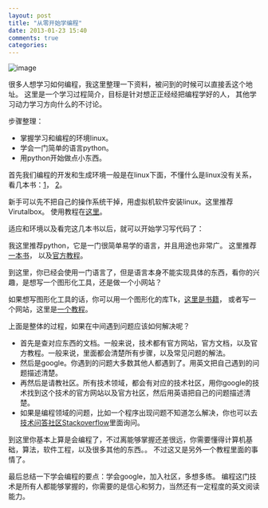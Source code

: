 ```yaml
---
layout: post
title: "从零开始学编程"
date: 2013-01-23 15:40
comments: true
categories: 
---
```


![image](http://i.imgur.com/KRDG0Sq.png)

很多人想学习如何编程，我这里整理一下资料，被问到的时候可以直接丢这个地址。
这里是一个学习过程简介，目标是针对想正正经经把编程学好的人，
其他学习动力学习方向什么的不讨论。

步骤整理：

- 掌握学习和编程的环境linux。
- 学会一门简单的语言python。
- 用python开始做点小东西。

首先我们编程的开发和生成环境一般是在linux下面，不懂什么是linux没有关系，
看几本书：[1](http://www.amazon.com/gp/product/1593274254)，
[2](http://www.amazon.com/gp/product/0672336243)。

新手可以先不把自己的操作系统干掉，用虚拟机软件安装linux。这里推荐Virutalbox。
使用教程在[这里](http://www.psychocats.net/ubuntu/virtualbox)。

适应和环境以及看完这几本书以后，就可以开始学习写代码了：

我这里推荐python，它是一门很简单易学的语言，并且用途也非常广。
这里推荐[一本书](http://learnpythonthehardway.org/book/)，
以及[官方教程](http://docs.python.org/2/tutorial/index.html)。

到这里，你已经会使用一门语言了，但是语言本身不能实现具体的东西，看你的兴趣，是想写一个图形化工具，还是做一个小网站？

如果想写图形化工具的话，你可以用一个图形化的库Tk，[这里是书籍](http://www.tkdocs.com/tutorial/index.html)，
或者写一个网站，这里是[一个教程](http://openclassroom.stanford.edu/MainFolder/CoursePage.php?course=WebApplications)。

上面是整体的过程，如果在中间遇到问题应该如何解决呢？

- 首先是查对应东西的文档。一般来说，技术都有官方网站，官方文档，以及官方教程。一般来说，里面都会清楚所有步骤，以及常见问题的解法。
- 然后是google。你遇到的问题大多数其他人都遇到了。用英文把自己遇到的问题描述清楚。
- 再然后是请教社区。所有技术领域，都会有对应的技术社区，用你google的技术找到这个技术的官方网站以及官方社区，然后用英语把自己的问题描述清楚。
- 如果是编程领域的问题，比如一个程序出现问题不知道怎么解决，你也可以去[技术问答社区Stackoverflow](http://stackoverflow.com/)里面询问。

到这里你基本上算是会编程了，不过离能够掌握还差很远，你需要懂得计算机基础，算法，软件工程，以及很多其他的东西。。
不过这又是另外一个教程里面的事情了。

最后总结一下学会编程的要点：学会google，加入社区，多想多练。
编程这门技术是所有人都能够掌握的，你需要的是信心和努力，当然还有一定程度的英文阅读能力。


